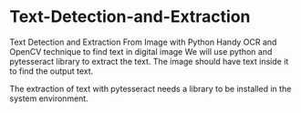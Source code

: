 # Text-Detection-and-Extraction
Text Detection and Extraction From Image with Python
Handy OCR and OpenCV technique to find text in digital image
 We will use python and pytesseract library to extract the text. The image should have text inside it to find the output text.

The extraction of text with pytesseract needs a library to be installed in the system environment.
